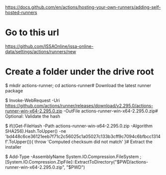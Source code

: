 https://docs.github.com/en/actions/hosting-your-own-runners/adding-self-hosted-runners

# Go to this url
https://github.com/ISSAOnline/issa-online-data/settings/actions/runners/new

# Create a folder under the drive root
$ mkdir actions-runner; 
cd actions-runner# Download the latest runner package

$ Invoke-WebRequest -Uri https://github.com/actions/runner/releases/download/v2.295.0/actions-runner-win-x64-2.295.0.zip -OutFile actions-runner-win-x64-2.295.0.zip# Optional: Validate the hash

$ if((Get-FileHash -Path actions-runner-win-x64-2.295.0.zip -Algorithm SHA256).Hash.ToUpper() -ne 'bd448c6ce36121eeb7f71c2c56025c1a05027c133b3cff9c7094c6bfbcc1314f'.ToUpper()){ throw 'Computed checksum did not match' }# Extract the installer

$ Add-Type -AssemblyName System.IO.Compression.FileSystem ; [System.IO.Compression.ZipFile]::ExtractToDirectory("$PWD/actions-runner-win-x64-2.295.0.zip", "$PWD")
